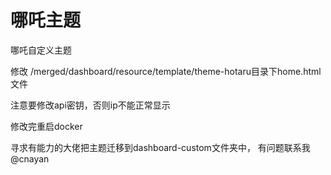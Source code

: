 # 哪吒主题
哪吒自定义主题

修改 /merged/dashboard/resource/template/theme-hotaru目录下home.html文件

注意要修改api密钥，否则ip不能正常显示

修改完重启docker



寻求有能力的大佬把主题迁移到dashboard-custom文件夹中，
有问题联系我@cnayan
